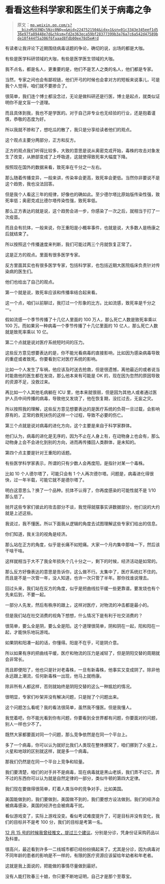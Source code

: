 # 看看这些科学家和医生们关于病毒之争

> 原文：[`mp.weixin.qq.com/s?__biz=MzU3NDc5Nzc0NQ==&mid=2247521504&idx=1&sn=01c3343e345eef1d536e97fa89448e7d&chksm=fd2e363eca59bf28377399b3a76a7c6a542d47589bde10f444f5a306f6faaad8fdb00ee78d5e#rd`](http://mp.weixin.qq.com/s?__biz=MzU3NDc5Nzc0NQ==&mid=2247521504&idx=1&sn=01c3343e345eef1d536e97fa89448e7d&chksm=fd2e363eca59bf28377399b3a76a7c6a542d47589bde10f444f5a306f6faaad8fdb00ee78d5e#rd)

有读者让我评论下近期围绕病毒话题的争论，确切的说，出场的都是大咖。 

有些是医学科研领域的大咖，有些是医学医生领域的大咖。

我不点名，都是名人，更重要的是，他们不是艺人之类的名人，他们都是专家。 

当然，专家之间也会有鄙视链，他们开弓的时候也会拿对方的短板来说事儿，可是我个人觉得，咱们就不要掺合了。 

很简单，我们连个博士都没念过，无论是做科研还是行医，博士是起点，就类似证明你不是文盲一个道理。 

而且具体到我，我也不是学医的。对于自己非专业也无经验的行业，还是抱着谨慎，恭敬的态度为好。

所以我就不掺和了，想吃瓜的散了，我只是分享给读者他们的观点。 

这个观点主要分两部分，正方和反方。 

正方的观点我们听得比较多，大致的意思是说从奥密克戎开始，毒株的攻击对象发生了改变，从肺部变成了上呼吸道，这就使得致死率大幅度下降。

按照现在国外的数据来看，致死率在千分之一左右。 

那么随着传播变异，一般来讲，传染率会更高，致死率会更低。当然你非要说不是这个趋势，我也没法回答。 

但是我个人看这三年的规律，好像也的确如此。至少德尔塔比原始版传染性强，致死率低；奥密克戎比德尔塔传染性强，致死率低。

那么正方表达的就是说，这个趋势会进一步，你感染了一次之后，就相当于打了一次疫苗。 

而且会有抗体，一般来说，你王重阳是小概率事件，也就是说，大多数人是杨康之后就结束了。 

所以按照这个传播速度来判断，我们可能过两三个月就恢复正常了。 

这是正方的观点。里面有很多医学专家。

反方里面其实也有很多医学专家，包括科学家，也包括近期大医院临床负责针对传染病的医生们。

他们也给出了自己的观点。 

第一个就是说，致死率应该和传播率结合起来看。 

这一个点，咱们以前聊过，我打过一个形象的比方。比如流感，致死率是千分之一。

假如流感一个季节传播了十几亿人里面的 100 万人，那么死亡人数是致死率乘以 100 万。而如果另一种病毒一个季节传播了十几亿里面的 10 亿人，那么死亡人数就是致死率乘以 10 亿。

第二个点就是说对医疗系统短时间的压力。 

这些反方意见想要表达的是，你不能光看病毒的直接影响，比如因为感染病毒导致的重症或者致死。你要看到它对医疗系统的影响。 

比如一个人发生了车祸，他应该及时送去抢救，但是很遗憾，离他最近的或者说当时能救他的医生都在发烧，那么他本来有可能是 OK 的，现在因为忽然的原因导致的资源不足，没救过来。

再比如一个人其他毛病躺在 ICU 里，他本来就很弱，但是因为其他人或者通过医护人员中间传播的病毒，导致他又发烧了，他在恢复期，没扛过去，无妄之灾。 

所以按照我的理解，这些反方意见想要表达的是医疗系统的负荷一旦过载，会影响原有的，正常的救死扶伤的这样一个过程，导致不必要的伤亡。 

第三个点就是说对病毒的进化方向，这个主要是来自于科学家群体。 

他们认为，病毒的进化是无序的，因为不止在人身上有，在动物身上也会有，那么动物身上会不会进化到别的方向，进而再传播回人类群体，是未知的。

第四个点主要是针对王重阳的话题。 

有些医学科学家表示，所谓的只有少数人会再度阳，是指针对某一个毒株。

比如 10 个人德尔塔了，可能只会有 1 个人再次德尔塔。问题是，病毒进化得很快，过一年半载，可能它就不是德尔塔了。

明白这意思么？换了一个品种。抗体不认得了，你再度感染的可能性就不是 1/10 那么低了。 

抛开这些专家们彼此的攻击部分不谈，我觉得就摆事实讲数据部分，他们说的大约就是上述这些。 

我说过，我不懂医。所以下面我从逻辑的角度去试图理解这些专家们给出的信息。

你们知道，我关注的视角是经济。 

那么站在正方的角度，似乎是长痛不如短痛。大家一个月内集中那啥一下，然后该干啥干啥。

这样就相当于大不了我全年损失个几十分之一，剩下的时候，经济活动是如常的。 

那么反方好像表达的意思是告诉你，这么做不行。太集中了，医疗系统扛不住的。而且是不是一次管一年，没人知道，也许一次只管了半年。那你找谁说理去。 

回过头来，我们站在反方的角度，似乎是把曲线拉平缓一些更靠谱。要发烧也有个先来后到，不要一起。 

一部分人先发，然后有秩序的跟上，这样对医疗，对物流的冲击都是最小的。 

但是我们站在社交消费的视角下想想，什么情况下是有利于社交消费的？

很简单，要么全是阴，要么全是阳。这个道理很简单，阴和阴在一起，阳和阳在一起，才能快乐地玩游戏。

如果阴和阳凑一起的话，你懂得。阳是不在乎，可是阴介意。 

所以如果有序的把曲线平缓，医疗和物流的压力是减轻了，但是阴阳交替的周期就会非常长。 

而且即便阳了，他也只是针对老毒株，一旦有新毒株，他事实又变成阴了。除非他永远跟上潮流，任何新毒株一出现，他马上就杨康。 

除非所有人都这样，否则就始终是阴阳交替的这么一种尴尬的情况。 

很明显，专家们吵架并没有解决问题，只是抛了个问题出来。 

这个问题怎么看呢？我的看法很简单，虽然我不懂医。但是我懂人。 

我觉着吧，你不能光看到你有问题，你要看到全世界都有问题，你要面对的问题，别人一样也少不了。 

既然大家都要面对同一个问题，那么竞争依然是在同一个平台上。

多了一个病毒，你可以认为就好比我们人类现在整体挪窝了，咱们挪到了火星上，火星和地球的区别就这样，就是多一个病毒。 

那我们仍然是在同一个平台上竞争和较量。

我们要清楚，咱们的对手并不是病毒，现在病毒就是黑山老妖，我们弄不过它。弄不过的东西你可以认为就是自然定律的一部分，类似牛顿的第四大定律。 

我们现在要做得很简单，盯着人类当中的竞争对手，比如美国。 

美国能做到的，我们要做到，美国做不到的，我们要想方设法做到。我们的经济会被病毒感染，美国的经济也会被病毒干扰。

看似游戏变了，实际上游戏没变。看似考试难度提升了，可是目标并没有变化，我们的目标并不是考 100 分，我们的目标是考第一名。

[12 月 15 号的时候我曾经推文，提过三个建议](https://mp.weixin.qq.com/s?__biz=MzU0MjYwNDU2Mw==&mid=2247509150&idx=2&sn=8cc8d5567b2f0da52178ba2165140e3c&chksm=fb1ac8e2cc6d41f47d3e92a516b99ce685764bc1a7dfb3b55b639c0cf9c2bf62537d37e8346c&token=395005363&lang=zh_CN&scene=21#wechat_redirect)。分别是分诊，凭身份证采购药品以及科普。 

很高兴，最近看到许多一二线城市都已经纷纷搞起来了。尤其是分诊，因为病毒对不同年龄的患者的影响是不一样的，有限的医疗资源应该留给年幼者和年老者。

这就是我上面说的，把能做的事情尽量做到最好。 

没有人能打败春三十娘，你只要不断地证明，自己才是那个至尊宝。